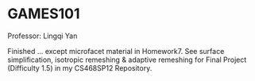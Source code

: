 # GAMES101 
Professor: Lingqi Yan

Finished ... except microfacet material in Homework7. See surface simplification, isotropic remeshing & adaptive remeshing for Final Project (Difficulty 1.5) in my CS468SP12 Repository. 
